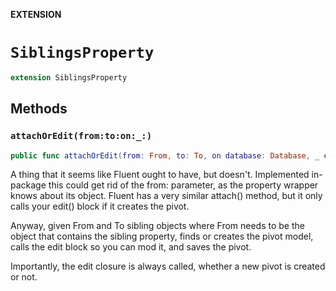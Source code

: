 **EXTENSION**

# `SiblingsProperty`
```swift
extension SiblingsProperty
```

## Methods
### `attachOrEdit(from:to:on:_:)`

```swift
public func attachOrEdit(from: From, to: To, on database: Database, _ edit: @escaping (Through) -> () = { _ in }) async throws
```

A thing that it seems like Fluent ought to have, but doesn't. Implemented in-package
this could get rid of the from: parameter, as the property wrapper knows about its object.
Fluent has a very similar attach() method, but it only calls your edit() block if it creates
the pivot.

Anyway, given From and To sibling objects where From needs to be the object that contains
the sibling property, finds or creates the pivot model, calls the edit block so you can mod it,
and saves the pivot. 

Importantly, the edit closure is always called, whether a new pivot is created or not.
